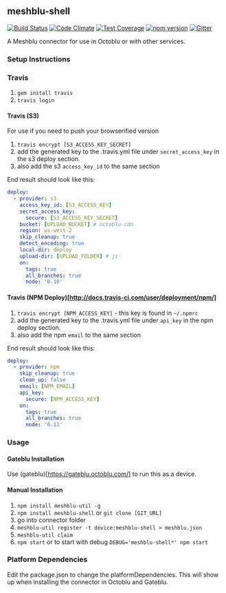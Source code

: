 ## meshblu-shell

[![Build Status](https://travis-ci.org/octoblu/meshblu-shell.svg?branch=master)](https://travis-ci.org/octoblu/meshblu-shell)
[![Code Climate](https://codeclimate.com/github/octoblu/meshblu-shell/badges/gpa.svg)](https://codeclimate.com/github/octoblu/meshblu-shell)
[![Test Coverage](https://codeclimate.com/github/octoblu/meshblu-shell/badges/coverage.svg)](https://codeclimate.com/github/octoblu/meshblu-shell)
[![npm version](https://badge.fury.io/js/meshblu-shell.svg)](http://badge.fury.io/js/meshblu-shell)
[![Gitter](https://badges.gitter.im/octoblu/help.svg)](https://gitter.im/octoblu/help)

A Meshblu connector for use in Octoblu or with other services.

### Setup Instructions

### Travis

1. `gem install travis`
1. `travis login`

#### Travis (S3)

For use if you need to push your browserified version

1. `travis encrypt [S3_ACCESS_KEY_SECRET]`
1. add the generated key to the .travis.yml file under `secret_access_key` in the s3 deploy section.
1. also add the s3 `access_key_id` to the same section

End result should look like this:

```yml
deploy:
  - provider: s3
    access_key_id: [S3_ACCESS_KEY]
    secret_access_key:
      secure: [S3_ACCESS_KEY_SECRET]
    bucket: [UPLOAD_BUCKET] # octoblu-cdn
    region: us-west-2
    skip_cleanup: true
    detect_encoding: true
    local-dir: deploy
    upload-dir: [UPLOAD_FOLDER] # js
    on:
      tags: true
      all_branches: true
      node: '0.10'
```

#### Travis (NPM Deploy)[http://docs.travis-ci.com/user/deployment/npm/]

1. `travis encrypt [NPM_ACCESS_KEY]` - this key is found in `~/.npmrc`
1. add the generated key to the .travis.yml file under `api_key` in the npm deploy section.
1. also add the npm `email` to the same section

End result should look like this:

```yml
deploy:
  - provider: npm
    skip_cleanup: true
    clean_up: false
    email: [NPM_EMAIL]
    api_key:
      secure: [NPM_ACCESS_KEY]
    on:
      tags: true
      all_branches: true
      node: '0.11'
```

### Usage

#### Gateblu Installation

Use (gateblu)[https://gateblu.octoblu.com/] to run this as a device.

#### Manual Installation

1. `npm install meshblu-util -g`
1. `npm install meshblu-shell` or `git clone [GIT_URL]`
1. go into connector folder
1. `meshblu-util register -t device:meshblu-shell > meshblu.json`
1. `meshblu-util claim`
1. `npm start` or to start with debug `DEBUG='meshblu-shell*' npm start`


### Platform Dependencies

Edit the package.json to change the platformDependencies. This will show up when installing the connector in Octoblu and Gateblu.
